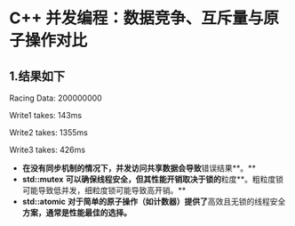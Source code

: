 # C++ 并发编程：数据竞争、互斥量与原子操作对比

## 1.结果如下

Racing Data: 200000000

Write1 takes: 143ms

Write2 takes: 1355ms

Write3 takes: 426ms


* **在没有同步机制的情况下，并发访问共享数据会导致**错误结果**。**
* **std::mutex** **可以确保线程安全，但其性能开销取决于锁的**粒度**。粗粒度锁可能导致低并发，细粒度锁可能导致高开销。**
* **std::atomic** **对于简单的原子操作（如计数器）提供了**高效且无锁的线程安全**方案，通常是性能最佳的选择。**
